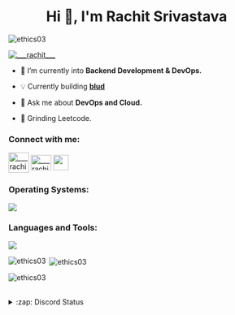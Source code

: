 

<h1 align="center">Hi 👋, I'm Rachit Srivastava</h1>



<p align="left"> <img src="https://komarev.com/ghpvc/?username=ethics03&label=Profile%20views&color=0e75b6&style=flat" alt="ethics03" /> </p>

<p align="left"> <a href="https://twitter.com/___rachit___" target="blank"><img src="https://img.shields.io/twitter/follow/___rachit___?logo=twitter&style=for-the-badge" alt="___rachit___" /></a> </p>

- 🌱 I’m currently into **Backend Development & DevOps.**
 
- 💡 Currently building **[blud](https://github.com/blud-sh)** 

- 💬 Ask me about **DevOps and Cloud.**

- 🤖 Grinding Leetcode.




<h3 align="left">Connect with me:</h3>
<p align="left">
<a href="https://twitter.com/___rachit___" target="blank"><img align="center" src="https://img.icons8.com/?size=100&id=ClbD5JTFM7FA&format=png&color=000000" alt="___rachit___" height="40" width="40" /></a>
<a href="https://instagram.com/___rachit____" target="blank"><img align="center" src="https://raw.githubusercontent.com/rahuldkjain/github-profile-readme-generator/master/src/images/icons/Social/instagram.svg" alt="___rachit____" height="30" width="40" /></a>
<a href="https://www.linkedin.com/in/rachit-srivastava-3b764527a/" target="blank"><img align="center" src="https://cdn2.iconfinder.com/data/icons/social-media-2285/512/1_Linkedin_unofficial_colored_svg-512.png" height='30' width = '30' /></a>
</p>

<h3 align="left">Operating Systems:</h3>
<p align="left"> 
<a href="https://skillicons.dev"><img src="https://go-skill-icons.vercel.app/api/icons?i=fedora,arch,redhat,mint,debian,ubuntu&perline=3" /></a>
</p>

<h3 align="left">Languages and Tools:</h3>
<p align="left"> 
<a href="https://skillicons.dev"><img src="https://skillicons.dev/icons?i=go,cpp,typescript,bash,docker,redis,prisma,nestjs,postgres,nextjs,css,tailwind,react,nodejs,mongodb,neovim,git&perline=6" /></a>
</p>

<p><img align="left" src="https://github-readme-stats.vercel.app/api/top-langs?username=ethics03&show_icons=true&theme=radical&locale=en&layout=compact" alt="ethics03" /></p>

<p>&nbsp;<img align="center" src="https://github-readme-stats.vercel.app/api?username=ethics03&show_icons=true&theme=radical&locale=en" alt="ethics03" /></p>

<p><img align="center" src="https://github-readme-streak-stats.herokuapp.com/?user=ethics03&theme=radical" alt="ethics03" /></p>

<br>
<details>
  <summary>:zap: Discord Status</summary>
</br>
<a href="https://discord.com/users/747712461448151154">
<img height="80px" src="https://discord.c99.nl/widget/theme-3/747712461448151154.png" />
</a>
</details>





